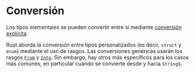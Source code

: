 # Conversión

Los tipos elementales se pueden convertir entre sí mediante [conversión
explícita].

Rust aborda la conversión entre tipos personalizados (es decir, `struct` y
`enum`) mediante el uso de <!--[rasgos]--> rasgos. Las conversiones genéricas
usarán los rasgos [`From`] y [`Into`]. Sin embargo, hay otros más específicos
para los casos más comunes, en particular cuando se convierte desde y hacia
`String`s.

[conversión explícita]: types/cast.md
[rasgos]: trait.md
[`From`]: https://doc.rust-lang.org/std/convert/trait.From.html
[`Into`]: https://doc.rust-lang.org/std/convert/trait.Into.html
